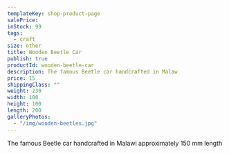 ```yaml
---
templateKey: shop-product-page
salePrice:
inStock: 99
tags:
  - craft
size: other
title: Wooden Beetle Car
publish: true
productId: wooden-beetle-car
description: The famous Beetle car handcrafted in Malaw
price: 15
shippingClass: ""
weight: 230
width: 100
height: 100
length: 200
galleryPhotos:
  - "/img/wooden-beetles.jpg"
---
```


The famous Beetle car handcrafted in Malawi approximately 150 mm length
